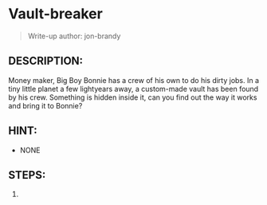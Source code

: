 # Vault-breaker
> Write-up author: jon-brandy
## DESCRIPTION:
Money maker, Big Boy Bonnie has a crew of his own to do his dirty jobs. In a tiny little planet a few lightyears away, a custom-made vault has been found by his crew. 
Something is hidden inside it, can you find out the way it works and bring it to Bonnie?
## HINT:
- NONE
## STEPS:
1. 


